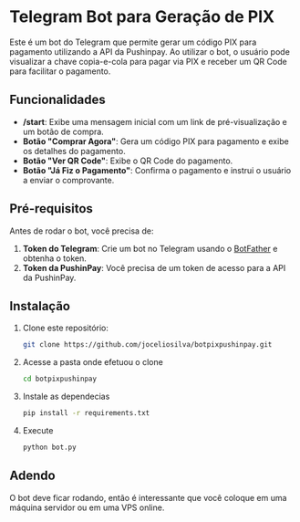 # Telegram Bot para Geração de PIX

Este é um bot do Telegram que permite gerar um código PIX para pagamento utilizando a API da Pushinpay. Ao utilizar o bot, o usuário pode visualizar a chave copia-e-cola para pagar via PIX e receber um QR Code para facilitar o pagamento.

## Funcionalidades

- **/start**: Exibe uma mensagem inicial com um link de pré-visualização e um botão de compra.
- **Botão "Comprar Agora"**: Gera um código PIX para pagamento e exibe os detalhes do pagamento.
- **Botão "Ver QR Code"**: Exibe o QR Code do pagamento.
- **Botão "Já Fiz o Pagamento"**: Confirma o pagamento e instrui o usuário a enviar o comprovante.

## Pré-requisitos

Antes de rodar o bot, você precisa de:

1. **Token do Telegram**: Crie um bot no Telegram usando o [BotFather](https://core.telegram.org/bots#botfather) e obtenha o token.
2. **Token da PushinPay**: Você precisa de um token de acesso para a API da PushinPay.

## Instalação

1. Clone este repositório:
   ```bash
   git clone https://github.com/joceliosilva/botpixpushinpay.git
2. Acesse a pasta onde efetuou o clone
   ```bash
   cd botpixpushinpay
4. Instale as dependecias
   ```bash
   pip install -r requirements.txt
5. Execute
   ```bash
   python bot.py

## Adendo
O bot deve ficar rodando, então é interessante que você coloque em uma máquina servidor ou em uma VPS online.
   

   

